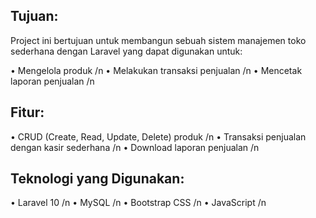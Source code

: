 ## Tujuan:

Project ini bertujuan untuk membangun sebuah sistem manajemen toko sederhana dengan Laravel yang dapat digunakan untuk:

• Mengelola produk /n
• Melakukan transaksi penjualan /n
• Mencetak laporan penjualan /n

## Fitur:

• CRUD (Create, Read, Update, Delete) produk /n
• Transaksi penjualan dengan kasir sederhana /n
• Download laporan penjualan /n

## Teknologi yang Digunakan:

• Laravel 10 /n
• MySQL /n
• Bootstrap CSS /n
• JavaScript /n
